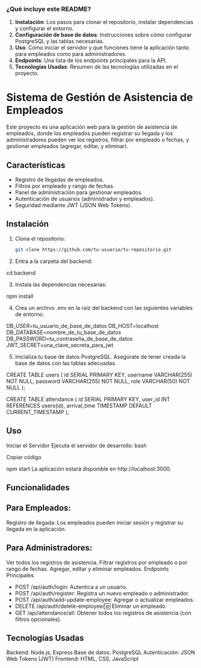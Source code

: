 ### ¿Qué incluye este README?

1. **Instalación**: Los pasos para clonar el repositorio, instalar dependencias y configurar el entorno.
2. **Configuración de base de datos**: Instrucciones sobre cómo configurar PostgreSQL y las tablas necesarias.
3. **Uso**: Cómo iniciar el servidor y qué funciones tiene la aplicación tanto para empleados como para administradores.
4. **Endpoints**: Una lista de los endpoints principales para la API.
5. **Tecnologías Usadas**: Resumen de las tecnologías utilizadas en el proyecto.

# Sistema de Gestión de Asistencia de Empleados

Este proyecto es una aplicación web para la gestión de asistencia de empleados, donde los empleados pueden registrar su llegada y los administradores pueden ver los registros, filtrar por empleado o fechas, y gestionar empleados (agregar, editar, y eliminar).

## Características

- Registro de llegadas de empleados.
- Filtros por empleado y rango de fechas.
- Panel de administración para gestionar empleados.
- Autenticación de usuarios (administrador y empleados).
- Seguridad mediante JWT (JSON Web Tokens).

## Instalación

1. Clona el repositorio:

   ```bash
   git clone https://github.com/tu-usuario/tu-repositorio.git


2. Entra a la carpeta del backend:

cd backend

3. Instala las dependencias necesarias:

npm install

4. Crea un archivo .env en la raíz del backend con las siguientes variables de entorno:

DB_USER=tu_usuario_de_base_de_datos
DB_HOST=localhost
DB_DATABASE=nombre_de_tu_base_de_datos
DB_PASSWORD=tu_contraseña_de_base_de_datos
JWT_SECRET=una_clave_secreta_para_jwt

5. Inicializa tu base de datos PostgreSQL. Asegúrate de tener creada la base de datos con las tablas adecuadas.

CREATE TABLE users (
    id SERIAL PRIMARY KEY,
    username VARCHAR(255) NOT NULL,
    password VARCHAR(255) NOT NULL,
    role VARCHAR(50) NOT NULL
);

CREATE TABLE attendance (
    id SERIAL PRIMARY KEY,
    user_id INT REFERENCES users(id),
    arrival_time TIMESTAMP DEFAULT CURRENT_TIMESTAMP
);


## Uso

Iniciar el Servidor
Ejecuta el servidor de desarrollo:
bash

Copiar código

npm start
La aplicación estará disponible en http://localhost:3000.

## Funcionalidades
## Para Empleados:

Registro de llegada: Los empleados pueden iniciar sesión y registrar su llegada en la aplicación.

## Para Administradores:

Ver todos los registros de asistencia.
Filtrar registros por empleado o por rango de fechas.
Agregar, editar y eliminar empleados.
Endpoints Principales

- POST /api/auth/login: Autentica a un usuario.
- POST /api/auth/register: Registra un nuevo empleado o administrador.
- POST /api/auth/add-update-employee: Agregar o actualizar empleados.
- DELETE /api/auth/delete-employee/:id: Eliminar un empleado.
- GET /api/attendance/all: Obtener todos los registros de asistencia (con filtros opcionales).

## Tecnologías Usadas

Backend: Node.js, Express
Base de datos: PostgreSQL
Autenticación: JSON Web Tokens (JWT)
Frontend: HTML, CSS, JavaScript







